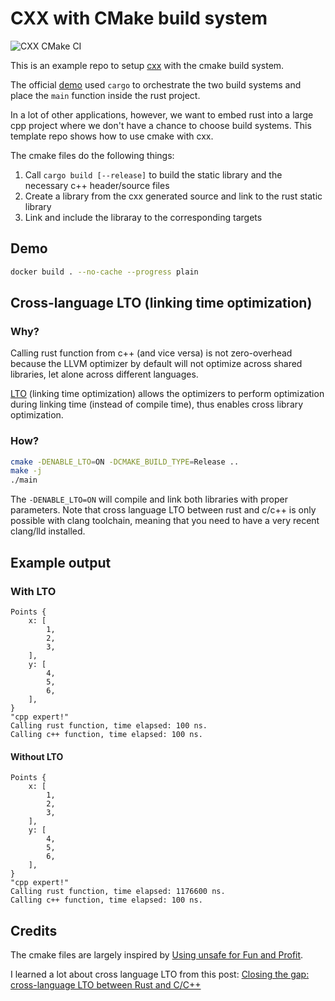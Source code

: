 # CXX with CMake build system
![CXX CMake CI](https://github.com/XiangpengHao/cxx-cmake-example/workflows/CXX%20CMake%20CI/badge.svg)


This is an example repo to setup [cxx](https://github.com/dtolnay/cxx) with the cmake build system.

The official [demo](https://github.com/dtolnay/cxx/tree/master/demo) used `cargo` to orchestrate the two build systems and place the `main` function inside the rust project.

In a lot of other applications, however, we want to embed rust into a large cpp project where we don't have a chance to choose build systems.
This template repo shows how to use cmake with cxx.


The cmake files do the following things:
1. Call `cargo build [--release]` to build the static library and the necessary c++ header/source files
2. Create a library from the cxx generated source and link to the rust static library
3. Link and include the libraray to the corresponding targets

## Demo 
```bash
docker build . --no-cache --progress plain
```

## Cross-language LTO (linking time optimization)

### Why?
Calling rust function from c++ (and vice versa) is not zero-overhead because the LLVM optimizer by default will not optimize across shared libraries, let alone across different languages.

[LTO](https://llvm.org/docs/LinkTimeOptimization.html) (linking time optimization) allows the optimizers to perform optimization during linking time (instead of compile time), thus enables cross library optimization.

### How?
```bash
cmake -DENABLE_LTO=ON -DCMAKE_BUILD_TYPE=Release ..
make -j
./main
```

The `-DENABLE_LTO=ON` will compile and link both libraries with proper parameters.
Note that cross language LTO between rust and c/c++ is only possible with clang toolchain, 
meaning that you need to have a very recent clang/lld installed.

## Example output

### With LTO
```
Points {
    x: [
        1,
        2,
        3,
    ],
    y: [
        4,
        5,
        6,
    ],
}
"cpp expert!"
Calling rust function, time elapsed: 100 ns.
Calling c++ function, time elapsed: 100 ns.
```

#### Without LTO
```
Points {
    x: [
        1,
        2,
        3,
    ],
    y: [
        4,
        5,
        6,
    ],
}
"cpp expert!"
Calling rust function, time elapsed: 1176600 ns.
Calling c++ function, time elapsed: 100 ns.
```


## Credits
The cmake files are largely inspired by [Using unsafe for Fun and Profit](https://github.com/Michael-F-Bryan/rust-ffi-guide).

I learned a lot about cross language LTO from this post: [Closing the gap: cross-language LTO between Rust and C/C++](https://blog.llvm.org/2019/09/closing-gap-cross-language-lto-between.html)
